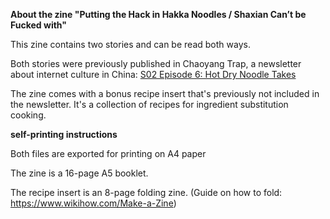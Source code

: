 **About the zine "Putting the Hack in Hakka Noodles / Shaxian Can’t be Fucked with"**

This zine contains two stories and can be read both ways.

Both stories were previously published in Chaoyang Trap, a newsletter about internet culture in China: [S02 Episode 6: Hot Dry Noodle Takes](https://chaoyang.substack.com/p/shaxian-radicalism)

The zine comes with a bonus recipe insert that's previously not included in the newsletter. It's a collection of recipes for ingredient substitution cooking.

**self-printing instructions**

Both files are exported for printing on A4 paper

The zine is a 16-page A5 booklet.

The recipe insert is an 8-page folding zine. (Guide on how to fold: https://www.wikihow.com/Make-a-Zine)
